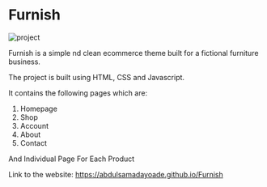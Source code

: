 # Furnish

 <img src="images/screenshot.jpg" alt="project">

 Furnish is a simple nd clean ecommerce theme built for a fictional furniture business.
 
 The project is built using HTML, CSS and Javascript.
 
 It contains the following pages which are:
 
 1. Homepage
 2. Shop
 3. Account
 4. About
 5. Contact

 And Individual Page For Each Product
 
 Link to the website: https://abdulsamadayoade.github.io/Furnish
